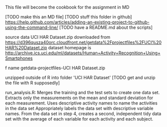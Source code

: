 This file will become the cookbook for the assignment in MD

[TODO make this an MD file]
[TODO stuff this folder in github] https://help.github.com/articles/adding-an-existing-project-to-github-using-the-command-line/
[TODO have a README.md about the scripts]

source data UCI HAR Dataset.zip downloaded from https://d396qusza40orc.cloudfront.net/getdata%2Fprojectfiles%2FUCI%20HAR%20Dataset.zip
dataset homepage is http://archive.ics.uci.edu/ml/datasets/Human+Activity+Recognition+Using+Smartphones

f name getdata-projectfiles-UCI HAR Dataset.zip

unzipped outside of R into folder 'UCI HAR Dataset' [TODO get and unzip the file with R supposedly]

run_analysis.R:
Merges the training and the test sets to create one data set.
Extracts only the measurements on the mean and standard deviation for each measurement. 
Uses descriptive activity names to name the activities in the data set
Appropriately labels the data set with descriptive variable names. 
From the data set in step 4, creates a second, independent tidy data set with the average of each variable for each activity and each subject.



